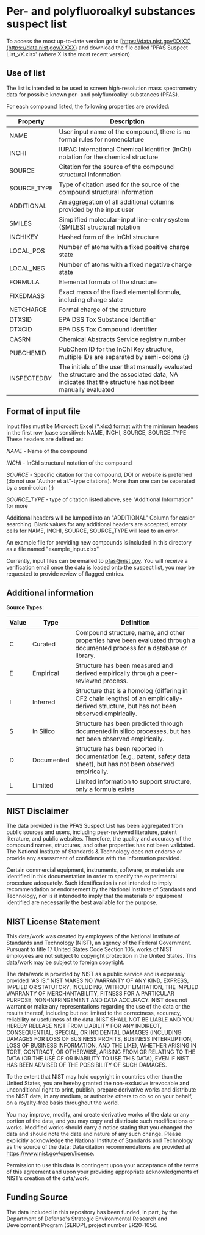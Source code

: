 # Per- and polyfluoroalkyl substances suspect list

To access the most up-to-date version go to [https://data.nist.gov/XXXX](https://data.nist.gov/XXXX) and download the file called 'PFAS Suspect List_vX.xlsx' (where X is the most recent version)

## Use of list

The list is intended to be used to screen high-resolution mass spectrometry data for possible known per- and polyfluoroalkyl substances (PFAS).

For each compound listed, the following properties are provided:

| Property   |   Description    |
| ---------- | ---------------- |
| NAME       | User input name of the compound, there is no formal rules for nomenclature |
| INCHI      | IUPAC International Chemical Identifier (InChI) notation for the chemical structure |
| SOURCE     | Citation for the source of the compound structural information |
| SOURCE_TYPE | Type of citation used for the source of the compound structural information |
| ADDITIONAL | An aggregation of all additional columns provided by the input user |
| SMILES     | Simplified molecular-input line-entry system (SMILES) structural notation |
| INCHIKEY   | Hashed form of the InChI structure |
| LOCAL_POS  | Number of atoms with a fixed positive charge state |
| LOCAL_NEG  | Number of atoms with a fixed negative charge state |
| FORMULA    | Elemental formula of the structure |
| FIXEDMASS  | Exact mass of the fixed elemental formula, including charge state |
| NETCHARGE  | Formal charge of the structure |
| DTXSID     | EPA DSS Tox Substance Identifier |
| DTXCID     | EPA DSS Tox Compound Identifier |
| CASRN      | Chemical Abstracts Service registry number |
| PUBCHEMID  | PubChem ID for the InChI Key structure, multiple IDs are separated by semi-colons (;) |
| INSPECTEDBY | The initials of the user that manually evaluated the structure and the associated data, NA indicates that the structure has not been manually evaluated |

## Format of input file
Input files must be Microsoft Excel (*.xlsx) format with the minimum headers in the first row (case sensitive): NAME, INCHI, SOURCE, SOURCE_TYPE
These headers are defined as:

_NAME_ - Name of the compound

_INCHI_ - InChI structural notation of the compound

_SOURCE_ - Specific citation for the compound, DOI or website is preferred (do not use "Author et al."-type citations). More than one can be separated by a semi-colon (;)

_SOURCE_TYPE_ - type of citation listed above, see "Additional Information" for more

Additional headers will be lumped into an "ADDITIONAL" Column for easier searching.
Blank values for any additional headers are accepted, empty cells for NAME, INCHI, SOURCE, SOURCE_TYPE will lead to an error.

An example file for providing new compounds is included in this directory as a file named "example_input.xlsx"

Currently, input files can be emailed to pfas@nist.gov. You will receive a verification email once the data is loaded onto the suspect list, you may be requested to provide review of flagged entries.

## Additional information

**Source Types:**

| Value |   Type |		Definition |
| ----- | -------| --------------- |
| C |	Curated	|	Compound structure, name, and other properties have been evaluated through a documented process for a database or library. |
| E |	Empirical |	Structure has been measured and derived empirically through a peer-reviewed process. |
| I |	Inferred |	Structure that is a homolog (differing in CF2 chain lengths) of an empirically-derived structure, but has not been observed empirically. |
| S |	In Silico |	Structure has been predicted through documented in silico processes, but has not been observed empirically. |
| D |	Documented |	Structure has been reported in documentation (e.g., patent, safety data sheet), but has not been observed empirically. |
| L | Limited | Limited information to support structure, only a formula exists |


## NIST Disclaimer

The data provided in the PFAS Suspect List has been aggregated from public sources and users, including peer-reviewed literature, patent literature, and public websites. Therefore, the quality and accuracy of the compound names, structures, and other properties has not been validated. The National Institute of Standards & Technology does not endorse or provide any assessment of confidence with the information provided.

Certain commercial equipment, instruments, software, or materials are identified in this documentation in order to specify the experimental procedure adequately. Such identification is not intended to imply recommendation or endorsement by the National Institute of Standards and Technology, nor is it intended to imply that the materials or equipment identified are necessarily the best available for the purpose.

## NIST License Statement

This data/work was created by employees of the National Institute of Standards and Technology (NIST), an agency of the Federal Government. Pursuant to title 17 United States Code Section 105, works of NIST employees are not subject to copyright protection in the United States.  This data/work may be subject to foreign copyright.

The data/work is provided by NIST as a public service and is expressly provided “AS IS.” NIST MAKES NO WARRANTY OF ANY KIND, EXPRESS, IMPLIED OR STATUTORY, INCLUDING, WITHOUT LIMITATION, THE IMPLIED WARRANTY OF MERCHANTABILITY, FITNESS FOR A PARTICULAR PURPOSE, NON-INFRINGEMENT AND DATA ACCURACY. NIST does not warrant or make any representations regarding the use of the data or the results thereof, including but not limited to the correctness, accuracy, reliability or usefulness of the data. NIST SHALL NOT BE LIABLE AND YOU HEREBY RELEASE NIST FROM LIABILITY FOR ANY INDIRECT, CONSEQUENTIAL, SPECIAL, OR INCIDENTAL DAMAGES (INCLUDING DAMAGES FOR LOSS OF BUSINESS PROFITS, BUSINESS INTERRUPTION, LOSS OF BUSINESS INFORMATION, AND THE LIKE), WHETHER ARISING IN TORT, CONTRACT, OR OTHERWISE, ARISING FROM OR RELATING TO THE DATA (OR THE USE OF OR INABILITY TO USE THIS DATA), EVEN IF NIST HAS BEEN ADVISED OF THE POSSIBILITY OF SUCH DAMAGES.

To the extent that NIST may hold copyright in countries other than the United States, you are hereby granted the non-exclusive irrevocable and unconditional right to print, publish, prepare derivative works and distribute the NIST data, in any medium, or authorize others to do so on your behalf, on a royalty-free basis throughout the world.

You may improve, modify, and create derivative works of the data or any portion of the data, and you may copy and distribute such modifications or works. Modified works should carry a notice stating that you changed the data and should note the date and nature of any such change. Please explicitly acknowledge the National Institute of Standards and Technology as the source of the data:  Data citation recommendations are provided at https://www.nist.gov/open/license.

Permission to use this data is contingent upon your acceptance of the terms of this agreement and upon your providing appropriate acknowledgments of NIST’s creation of the data/work.

## Funding Source

The data included in this repository has been funded, in part, by the Department of Defense's Strategic Environmental Research and Development Program (SERDP), project number ER20-1056.